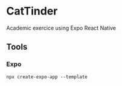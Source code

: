 # CatTinder

Academic exercice using Expo React Native

## Tools

### Expo

```
npx create-expo-app --template

```

